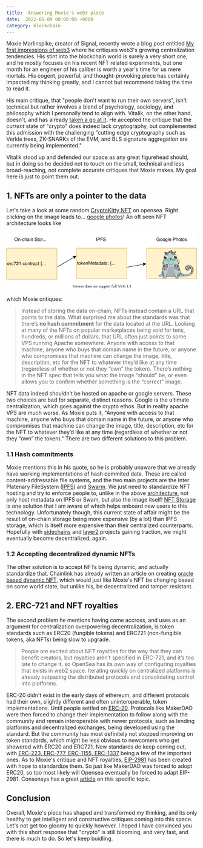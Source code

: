```yaml
---
title:  Answering Moxie's web3 piece
date:  2022-01-09 00:00:00 +0000
category: blockchain
---
```


Moxie Marlinspike, creator of Signal, recently wrote a blog post entitled [My first impressions of web3](https://moxie.org/2022/01/07/web3-first-impressions.html) where he critiques web3's growing centralization tendencies. His stint into the blockchain world is surely a very short one, and he mostly focuses on his recent NFT related experiments, but one month for an engineer of his caliber is worth a year's time for us mere mortals. His cogent, powerful, and thought-provoking piece has certainly impacted my thinking greatly, and I cannot but recommend taking the time to read it.

His main critique, that "people don't want to run their own servers", isn't technical but rather involves a blend of psychology, sociology, and philosophy which I personally tend to align with. Vitalik, on the other hand, doesn't, and has already [taken a go at it](https://www.reddit.com/r/ethereum/comments/ryk3it/comment/hrrz15r/?utm_source=share&utm_medium=web2x&context=3). He accepted the critique that the *current* state of "crypto" does indeed lack cryptography, but complemented this admission with the challenging "cutting edge cryptography such as Verkle trees, ZK-SNARKs of the EVM, and BLS signature aggregation are currently being implemented." 

Vitalik stood up and defended our space as any great figurehead should, but in doing so he decided not to touch on the small, technical and less broad-reaching, not complete accurate critiques that Moxie makes. My goal here is just to point them out.

## 1. NFTs are only a pointer to the data

Let's take a look at some random [CryptoKitty NFT](https://opensea.io/assets/0x06012c8cf97bead5deae237070f9587f8e7a266d/229795) on opensea. Right clicking on the image leads to... [google photos](https://lh3.googleusercontent.com/sdy97_Rs91B8taHT3DbvR7ub1aGeoTzfJ_OdK91Bn-PiQdjJArRGE1baA40RIimwaz0thLCz1reUvvlp6rJSyu6l=w600)! An oft seen NFT architecture looks like

<center>
<img id="nft-architecture-img" src="/assets/answering-moxie-web3/NFT.drawio.svg">
</center>

which Moxie critiques:

> Instead of storing the data on-chain, NFTs instead contain a URL that points to the data. What surprised me about the standards was that there’s **no hash commitment** for the data located at the URL. Looking at many of the NFTs on popular marketplaces being sold for tens, hundreds, or millions of dollars, that URL often just points to some VPS running Apache somewhere. Anyone with access to that machine, anyone who buys that domain name in the future, or anyone who compromises that machine can change the image, title, description, etc for the NFT to whatever they’d like at any time (regardless of whether or not they “own” the token). There’s nothing in the NFT spec that tells you what the image “should” be, or even allows you to confirm whether something is the “correct” image.

NFT data indeed shouldn't be hosted on apache or google servers. These two choices are bad for separate, distinct reasons. Google is the ultimate centralization, which goes against the crypto ethos. But in reality apache VPS are much worse. As Moxie puts it, "Anyone with access to that machine, anyone who buys that domain name in the future, or anyone who compromises that machine can change the image, title, description, etc for the NFT to whatever they’d like at any time (regardless of whether or not they “own” the token)." There are two different solutions to this problem.

### 1.1 Hash commitments

Moxie mentions this in his quote, so he is probably unaware that we already have working implementations of hash commited data. These are called content-addressable file systems, and the two main projects are the Inter Platenary FileSystem ([IPFS](https://ipfs.io/)) and [Swarm](https://www.ethswarm.org/). We just need to standardize NFT hosting and try to enforce people to, unlike in the above [architecture](#nft-architecture-img), not only host metadata on IPFS or Swam, but also the image itself! [NFT Storage](https://nft.storage/) is one solution that I am aware of which helps onboard new users to this technology. Unfortunately though, this current state of affair might be the result of on-chain storage being more expensive (by a lot) than IPFS storage, which is itself more expensive than their centralized counterparts. Hopefully with [sidechains](https://defillama.com/chains) and [layer2](https://l2beat.com/) projects gaining traction, we might eventually become decentralized, again.

### 1.2 Accepting decentralized dynamic NFTs

The other solution is to accept NFTs being dynamic, and actually standardize that. Chainlink has already written an article on creating [oracle based dynamic NFT](https://blog.chain.link/how-to-build-dynamic-nfts-on-polygon/?_ga=2.245625863.247179535.1641346768-1813089108.1636139149), which would just like Moxie's NFT be changing based on some world state, but unlike his, be decentralized and tamper resistant.


## 2. ERC-721 and NFT royalties

The second problem he mentions having come accross, and uses as an argument for centralization overpowering decentralization, is token standards such as ERC20 (fungible tokens) and ERC721 (non-fungible tokens, aka NFTs) being slow to upgrade.

> People are excited about NFT royalties for the way that they can benefit creators, but royalties aren’t specified in ERC-721, and it’s too late to change it, so OpenSea has its own way of configuring royalties that exists in web2 space. Iterating quickly on centralized platforms is already outpacing the distributed protocols and consolidating control into platforms.

ERC-20 didn't exist in the early days of ethereum, and different protocols had their own, slightly different and often uninteroperable, token implementations. Until people settled on [ERC-20](https://eips.ethereum.org/EIPS/eip-20). Protocols like MakerDAO were then forced to change their implementation to follow along with the community and remain interoperable with newer protocols, such as lending platforms and decentralized exchanges, being developed using the standard. But the community has most definitely not stopped improving on token standards, which might be less obvious to newcomers who get showered with ERC20 and ERC721. New standards do keep coming out, with [ERC-223, ERC-777, ERC-1155, ERC-1337](https://www.gemini.com/cryptopedia/ethereum-token-standards-erc777-erc1155-erc223-erc1337) being a few of the important ones. As to Moxie's critique and NFT royalties, [EIP-2981](https://eips.ethereum.org/EIPS/eip-2981) has been created with hope to standardize them. So just like MakerDAO was forced to adopt ERC20, so too most likely will Opensea eventually be forced to adapt EIP-2981. Consensys has a great [article](https://consensys.net/blog/blockchain-explained/can-nfts-crack-royalties-and-give-more-value-to-artists/) on this specific topic.

## Conclusion

Overall, Moxie's piece has shaped and transformed my thinking, and its only healthy to get intelligent and constructive critiques coming into this space. Let's not get too gloomy to quickly however. I hoped I have convinced you with this short response that "crypto" is still blooming, and very fast, and there is much to do. So let's keep buidling.